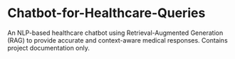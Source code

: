 # Chatbot-for-Healthcare-Queries
An NLP-based healthcare chatbot using Retrieval-Augmented Generation (RAG) to provide accurate and context-aware medical responses. Contains project documentation only.
